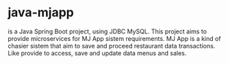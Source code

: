 # java-mjapp

is a Java Spring Boot project, using JDBC MySQL. This project aims to provide microservices for MJ App sistem requirements.
MJ App is a kind of chasier sistem that aim to save and proceed restaurant data transactions. Like provide to access, save and update data menus and sales.
